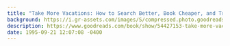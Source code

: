 ```yaml
---
title: "Take More Vacations: How to Search Better, Book Cheaper, and Travel the World"
background: https://i.gr-assets.com/images/S/compressed.photo.goodreads.com/books/1620080886l/54427153._SY75_.jpg
description: https://www.goodreads.com/book/show/54427153-take-more-vacations
date: 1995-09-21 12:07:08 -0400
---
```

